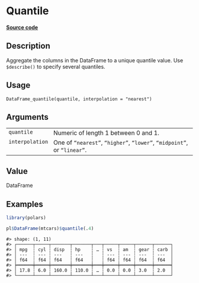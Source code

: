 

# Quantile

[**Source code**](https://github.com/pola-rs/r-polars/tree/mkdocs-matrial-search-preview/R/dataframe__frame.R#L1251)

## Description

Aggregate the columns in the DataFrame to a unique quantile value. Use
<code style="white-space: pre;">$describe()</code> to specify several
quantiles.

## Usage

<pre><code class='language-R'>DataFrame_quantile(quantile, interpolation = "nearest")
</code></pre>

## Arguments

<table>
<tr>
<td style="white-space: nowrap; font-family: monospace; vertical-align: top">
<code id="DataFrame_quantile_:_quantile">quantile</code>
</td>
<td>
Numeric of length 1 between 0 and 1.
</td>
</tr>
<tr>
<td style="white-space: nowrap; font-family: monospace; vertical-align: top">
<code id="DataFrame_quantile_:_interpolation">interpolation</code>
</td>
<td>
One of <code>“nearest”</code>, <code>“higher”</code>,
<code>“lower”</code>, <code>“midpoint”</code>, or <code>“linear”</code>.
</td>
</tr>
</table>

## Value

DataFrame

## Examples

``` r
library(polars)

pl$DataFrame(mtcars)$quantile(.4)
```

    #> shape: (1, 11)
    #> ┌──────┬─────┬───────┬───────┬───┬─────┬─────┬──────┬──────┐
    #> │ mpg  ┆ cyl ┆ disp  ┆ hp    ┆ … ┆ vs  ┆ am  ┆ gear ┆ carb │
    #> │ ---  ┆ --- ┆ ---   ┆ ---   ┆   ┆ --- ┆ --- ┆ ---  ┆ ---  │
    #> │ f64  ┆ f64 ┆ f64   ┆ f64   ┆   ┆ f64 ┆ f64 ┆ f64  ┆ f64  │
    #> ╞══════╪═════╪═══════╪═══════╪═══╪═════╪═════╪══════╪══════╡
    #> │ 17.8 ┆ 6.0 ┆ 160.0 ┆ 110.0 ┆ … ┆ 0.0 ┆ 0.0 ┆ 3.0  ┆ 2.0  │
    #> └──────┴─────┴───────┴───────┴───┴─────┴─────┴──────┴──────┘
